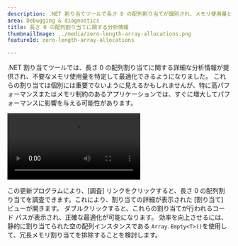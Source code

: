 ```yaml
---
description: .NET 割り当てツールで長さ 0 の配列割り当てが識別され、メモリ使用量とパフォーマンスを最適化できるようになりました。
area: Debugging & diagnostics
title: 長さ 0 の配列割り当てに関する分析情報
thumbnailImage: ../media/zero-length-array-allocations.png
featureId: zero-length-array-allocations

---
```



.NET 割り当てツールでは、長さ 0 の配列割り当てに関する詳細な分析情報が提供され、不要なメモリ使用量を特定して最適化できるようになりました。 これらの割り当ては個別には重要でないように見えるかもしれませんが、特に高パフォーマンスまたはメモリ制約のあるアプリケーションでは、すぐに増大してパフォーマンスに影響を与える可能性があります。

![ネイティブ インストルメンテーション ツール](../media/zero-length-array-allocations.mp4)

この更新プログラムにより、[調査] リンクをクリックすると、長さ 0 の配列割り当てを調査できます。これにより、割り当ての詳細が表示された [割り当て] ビューが開きます。 ダブルクリックすると、これらの割り当てが行われるコード パスが表示され、正確な最適化が可能になります。 効率を向上させるには、静的に割り当てられた空の配列インスタンスである `Array.Empty<T>()`を使用して、冗長メモリ割り当てを排除することを検討します。
